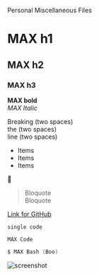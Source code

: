 Personal Miscellaneous Files

MAX h1
===

## MAX h2
### MAX h3
**MAX bold**  
_MAX Italic_

Breaking (two spaces)  
the (two spaces)  
line (two spaces)  

* Items
* Items
* Items
  
:rocket:
  
> Bloquote  
Bloquote

[Link for GitHub](http://github.com)
  

`single code`
  
```
MAX Code
```

```Boo
$ MAX Bash (Boo)
```

![screenshot](http://i.imgur.com/rFYWZTD.png)
